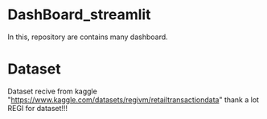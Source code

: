 # DashBoard_streamlit
In this, repository are contains many dashboard.

# Dataset
Dataset recive from kaggle "https://www.kaggle.com/datasets/regivm/retailtransactiondata" thank a lot REGI for dataset!!! 
